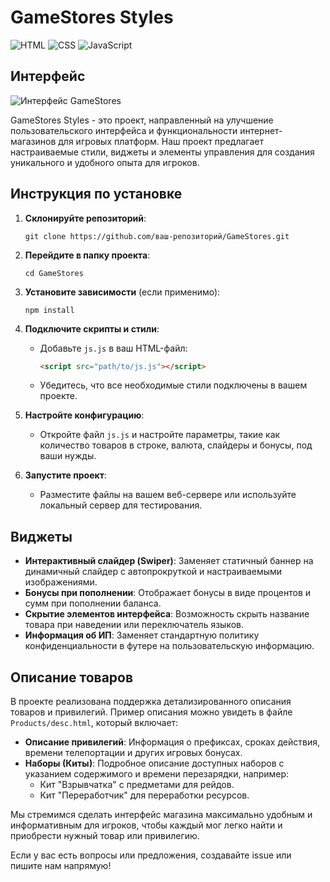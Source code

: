 # GameStores Styles

![HTML](https://img.shields.io/badge/HTML-5-orange) ![CSS](https://img.shields.io/badge/CSS-3-blue) ![JavaScript](https://img.shields.io/badge/JavaScript-ES6-yellow)

## Интерфейс

![Интерфейс GameStores](https://via.placeholder.com/800x400?text=GameStores+Interface)

GameStores Styles - это проект, направленный на улучшение пользовательского интерфейса и функциональности интернет-магазинов для игровых платформ. Наш проект предлагает настраиваемые стили, виджеты и элементы управления для создания уникального и удобного опыта для игроков.

## Инструкция по установке

1. **Склонируйте репозиторий**:
   ```
   git clone https://github.com/ваш-репозиторий/GameStores.git
   ```
2. **Перейдите в папку проекта**:
   ```
   cd GameStores
   ```
3. **Установите зависимости** (если применимо):
   ```
   npm install
   ```
4. **Подключите скрипты и стили**:
   - Добавьте `js.js` в ваш HTML-файл:
     ```html
     <script src="path/to/js.js"></script>
     ```
   - Убедитесь, что все необходимые стили подключены в вашем проекте.

5. **Настройте конфигурацию**:
   - Откройте файл `js.js` и настройте параметры, такие как количество товаров в строке, валюта, слайдеры и бонусы, под ваши нужды.

6. **Запустите проект**:
   - Разместите файлы на вашем веб-сервере или используйте локальный сервер для тестирования.

## Виджеты

- **Интерактивный слайдер (Swiper)**: Заменяет статичный баннер на динамичный слайдер с автопрокруткой и настраиваемыми изображениями.
- **Бонусы при пополнении**: Отображает бонусы в виде процентов и сумм при пополнении баланса.
- **Скрытие элементов интерфейса**: Возможность скрыть название товара при наведении или переключатель языков.
- **Информация об ИП**: Заменяет стандартную политику конфиденциальности в футере на пользовательскую информацию.

## Описание товаров

В проекте реализована поддержка детализированного описания товаров и привилегий. Пример описания можно увидеть в файле `Products/desc.html`, который включает:

- **Описание привилегий**: Информация о префиксах, сроках действия, времени телепортации и других игровых бонусах.
- **Наборы (Киты)**: Подробное описание доступных наборов с указанием содержимого и времени перезарядки, например:
  - Кит "Взрывчатка" с предметами для рейдов.
  - Кит "Переработчик" для переработки ресурсов.

Мы стремимся сделать интерфейс магазина максимально удобным и информативным для игроков, чтобы каждый мог легко найти и приобрести нужный товар или привилегию.

Если у вас есть вопросы или предложения, создавайте issue или пишите нам напрямую!
